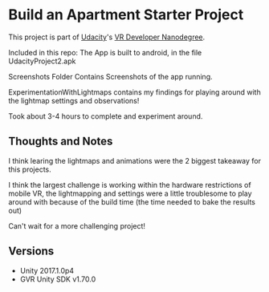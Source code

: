 # Build an Apartment Starter Project

This project is part of [Udacity](https://www.udacity.com "Udacity - Be in demand")'s [VR Developer Nanodegree](https://www.udacity.com/course/vr-developer-nanodegree--nd017).

Included in this repo:
The App is built to android, in the file UdacityProject2.apk

Screenshots Folder Contains Screenshots of the app running.

ExperimentationWithLightmaps contains my findings for playing around with the lightmap settings and observations!

Took about 3-4 hours to complete and experiment around.

## Thoughts and Notes
I think learing the lightmaps and animations were the 2 biggest takeaway for this projects.

I think the largest challenge is working within the hardware restrictions of mobile VR, the lightmapping and settings were a little troublesome to play around with because of the build time (the time needed to bake the results out)

Can't wait for a more challenging project!

## Versions
- Unity 2017.1.0p4
- GVR Unity SDK v1.70.0
